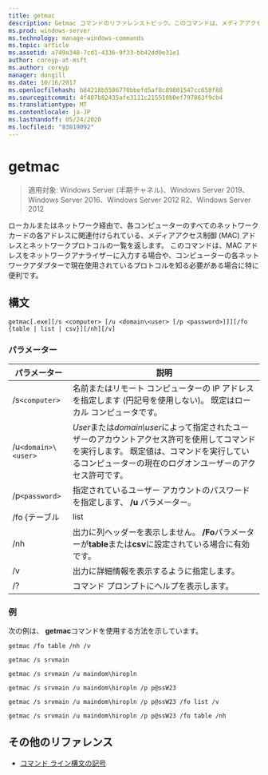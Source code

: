 ```yaml
---
title: getmac
description: Getmac コマンドのリファレンストピック。このコマンドは、メディアアクセスコントロール (MAC) アドレスと、各ネットワークに関連付けられているネットワークプロトコルの一覧をローカルまたはネットワーク経由で返します。
ms.prod: windows-server
ms.technology: manage-windows-commands
ms.topic: article
ms.assetid: a749a348-7cd1-4336-9f33-bb42dd0e31e1
author: coreyp-at-msft
ms.author: coreyp
manager: dongill
ms.date: 10/16/2017
ms.openlocfilehash: b84218b5506770bbefd5af8c89801547cc658f88
ms.sourcegitcommit: 4f407b82435afe3111c215510b0ef797863f9cb4
ms.translationtype: MT
ms.contentlocale: ja-JP
ms.lasthandoff: 05/24/2020
ms.locfileid: "83819092"
---
```

# <a name="getmac"></a>getmac

> 適用対象: Windows Server (半期チャネル)、Windows Server 2019、Windows Server 2016、Windows Server 2012 R2、Windows Server 2012

ローカルまたはネットワーク経由で、各コンピューターのすべてのネットワークカードの各アドレスに関連付けられている、メディアアクセス制御 (MAC) アドレスとネットワークプロトコルの一覧を返します。 このコマンドは、MAC アドレスをネットワークアナライザーに入力する場合や、コンピューターの各ネットワークアダプターで現在使用されているプロトコルを知る必要がある場合に特に便利です。

## <a name="syntax"></a>構文

```
getmac[.exe][/s <computer> [/u <domain\<user> [/p <password>]]][/fo {table | list | csv}][/nh][/v]
```

### <a name="parameters"></a>パラメーター

| パラメーター | 説明 |
| --------- |------------ |
| /s`<computer>` | 名前またはリモート コンピューターの IP アドレスを指定します (円記号を使用しない)。 既定はローカル コンピュータです。 |
| /u`<domain>\<user>` | *User*または*domain\user*によって指定されたユーザーのアカウントアクセス許可を使用してコマンドを実行します。 既定値は、コマンドを実行しているコンピューターの現在のログオンユーザーのアクセス許可です。 |
| /p`<password>` | 指定されているユーザー アカウントのパスワードを指定します、 **/u** パラメーター。 |
| /fo {テーブル | list | 市区 | クエリ出力に使用する形式を指定します。 有効な値は **テーブル**, 、**リスト**, 、および **csv**します。 出力の既定の形式は**table**です。 |
| /nh | 出力に列ヘッダーを表示しません。 **/Fo**パラメーターが**table**または**csv**に設定されている場合に有効です。 |
| /v | 出力に詳細情報を表示するように指定します。 |
| /? | コマンド プロンプトにヘルプを表示します。 |

### <a name="examples"></a>例

次の例は、 **getmac**コマンドを使用する方法を示しています。

```
getmac /fo table /nh /v
```

```
getmac /s srvmain
```

```
getmac /s srvmain /u maindom\hiropln
```

```
getmac /s srvmain /u maindom\hiropln /p p@ssW23
```

```
getmac /s srvmain /u maindom\hiropln /p p@ssW23 /fo list /v
```

```
getmac /s srvmain /u maindom\hiropln /p p@ssW23 /fo table /nh
```

## <a name="additional-references"></a>その他のリファレンス

- [コマンド ライン構文の記号](command-line-syntax-key.md)

